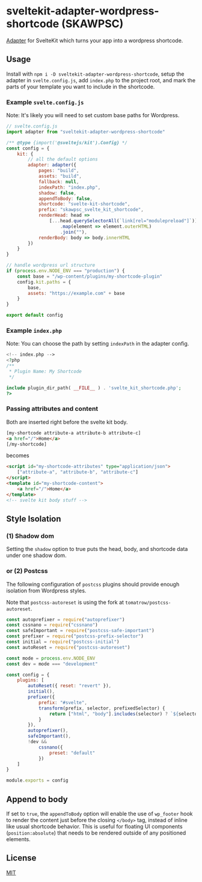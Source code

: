 # sveltekit-adapter-wordpress-shortcode (SKAWPSC)

[Adapter](https://kit.svelte.dev/docs#adapters) for SvelteKit which turns your app into a wordpress shortcode.

## Usage

Install with `npm i -D sveltekit-adapter-wordpress-shortcode`, setup the adapter in `svelte.config.js`, add `index.php` to the project root, and mark the parts of your template you want to include in the shortcode.

### Example `svelte.config.js`

Note: It's likely you will need to set custom base paths for Wordpress.

```js
// svelte.config.js
import adapter from "sveltekit-adapter-wordpress-shortcode"

/** @type {import('@sveltejs/kit').Config} */
const config = {
	kit: {
		// all the default options
		adapter: adapter({
			pages: "build",
			assets: "build",
			fallback: null,
			indexPath: "index.php",
			shadow: false,
			appendToBody: false,
			shortcode: "svelte-kit-shortcode",
			prefix: "skawpsc_svelte_kit_shortcode",
			renderHead: head =>
				[...head.querySelectorAll(`link[rel="modulepreload"]`)]
					.map(element => element.outerHTML)
					.join(""),
			renderBody: body => body.innerHTML
		})
	}
}

// handle wordpress url structure
if (process.env.NODE_ENV === "production") {
	const base = "/wp-content/plugins/my-shortcode-plugin"
	config.kit.paths = {
		base,
		assets: "https://example.com" + base
	}
}

export default config
```

### Example `index.php`

Note: You can choose the path by setting `indexPath` in the adapter config.

```php
<!-- index.php -->
<?php
/**
 * Plugin Name: My Shortcode
 */

include plugin_dir_path( __FILE__ ) . 'svelte_kit_shortcode.php';
?>
```

### Passing attributes and content

Both are inserted right before the svelte kit body.

```html
[my-shortcode attribute-a attribute-b attribute-c]
<a href="/">Home</a>
[/my-shortcode]
```

becomes

```html
<script id="my-shortcode-attributes" type="application/json">
	["attribute-a", "attribute-b", "attribute-c"]
</script>
<template id="my-shortcode-content">
	<a href="/">Home</a>
</template>
<!-- svelte kit body stuff -->
```

## Style Isolation

### (1) Shadow dom

Setting the `shadow` option to true puts the head, body, and shortcode data under one shadow dom.

### or (2) Postcss

The following configuration of `postcss` plugins should provide enough isolation from Wordpress styles.

Note that `postcss-autoreset` is using the fork at `tomatrow/postcss-autoreset`.

```js
const autoprefixer = require("autoprefixer")
const cssnano = require("cssnano")
const safeImportant = require("postcss-safe-important")
const prefixer = require("postcss-prefix-selector")
const initial = require("postcss-initial")
const autoReset = require("postcss-autoreset")

const mode = process.env.NODE_ENV
const dev = mode === "development"

const config = {
	plugins: [
		autoReset({ reset: "revert" }),
		initial(),
		prefixer({
			prefix: "#svelte",
			transform(prefix, selector, prefixedSelector) {
				return ["html", "body"].includes(selector) ? `${selector} ${prefix}` : prefixedSelector
			}
		}),
		autoprefixer(),
		safeImportant(),
		!dev &&
			cssnano({
				preset: "default"
			})
	]
}

module.exports = config
```

## Append to body

If set to `true`, the `appendToBody` option will enable the use of `wp_footer` hook to render the content just before the closing `</body>` tag, instead of inline like usual shortcode behavior. This is useful for floating UI components (`position:absolute`) that needs to be rendered outside of any positioned elements.

## License

[MIT](LICENSE)
